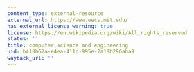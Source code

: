 ```yaml
---
content_type: external-resource
external_url: https://www.eecs.mit.edu/
has_external_license_warning: true
license: https://en.wikipedia.org/wiki/All_rights_reserved
status: ''
title: computer science and engineering
uid: b418b62a-e4ea-411d-995e-2a18b296aba9
wayback_url: ''
---
```

